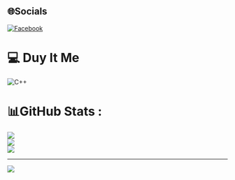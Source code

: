 
## 🌐Socials
[![Facebook](https://img.shields.io/badge/Facebook-%231877F2.svg?logo=Facebook&logoColor=white)](https://facebook.com/https://www.facebook.com/duyhocit) 

# 💻 Duy It Me
![C++](https://img.shields.io/badge/c++-%2300599C.svg?style=for-the-badge&logo=c%2B%2B&logoColor=white)
# 📊GitHub Stats :
![](https://github-readme-stats.vercel.app/api?username=i-amduy&theme=dark&hide_border=false&include_all_commits=false&count_private=false)<br/>
![](https://github-readme-streak-stats.herokuapp.com/?user=i-amduy&theme=dark&hide_border=false)<br/>
![](https://github-readme-stats.vercel.app/api/top-langs/?username=i-amduy&theme=dark&hide_border=false&include_all_commits=false&count_private=false&layout=compact)

---
[![](https://visitcount.itsvg.in/api?id=i-amduy&icon=0&color=3)](https://visitcount.itsvg.in)
